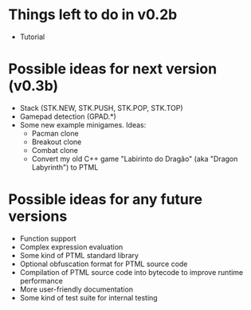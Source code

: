 # Things left to do in v0.2b

- Tutorial

# Possible ideas for next version (v0.3b)

- Stack (STK.NEW, STK.PUSH, STK.POP, STK.TOP)
- Gamepad detection (GPAD.*)
- Some new example minigames. Ideas:
	- Pacman clone
	- Breakout clone
	- Combat clone
	- Convert my old C++ game "Labirinto do Dragão" (aka "Dragon Labyrinth") to PTML

# Possible ideas for any future versions

- Function support
- Complex expression evaluation
- Some kind of PTML standard library
- Optional obfuscation format for PTML source code
- Compilation of PTML source code into bytecode to improve runtime performance
- More user-friendly documentation
- Some kind of test suite for internal testing
